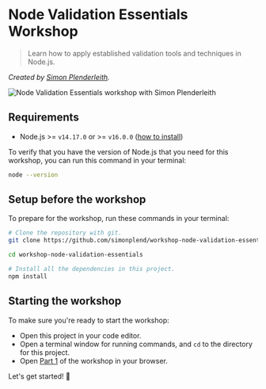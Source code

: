 # Node Validation Essentials Workshop

> Learn how to apply established validation tools and techniques in Node.js.

_Created by [Simon Plenderleith](https://twitter.com/simonplend)._

![Node Validation Essentials workshop with Simon Plenderleith](https://www.nodevalidationessentials.com/images/open-graph-image.png)

## Requirements

- Node.js >= `v14.17.0` or >= `v16.0.0` ([how to install](https://nodejs.dev/learn/how-to-install-nodejs))

To verify that you have the version of Node.js that you need for this workshop,
you can run this command in your terminal:

```sh
node --version
```

## Setup before the workshop

<!-- > If you want to commit and push your work to your own repository on GitHub,
> you will need to [fork](https://docs.github.com/en/free-pro-team@latest/github/getting-started-with-github/fork-a-repo)
> this repository, then clone your fork rather than this repository directly. -->

To prepare for the workshop, run these commands in your terminal:

```sh
# Clone the repository with git.
git clone https://github.com/simonplend/workshop-node-validation-essentials.git

cd workshop-node-validation-essentials

# Install all the dependencies in this project.
npm install
```

<!--
Once the dependencies have been installed, run this command to verify that
everything has been correctly installed:

```sh
TODO
```
-->

## Starting the workshop

To make sure you're ready to start the workshop:

- Open this project in your code editor.
- Open a terminal window for running commands, and `cd` to the directory for this project.
- Open [Part 1](https://github.com/simonplend/workshop-node-validation-essentials/blob/main/01-why-validation-is-essential/README.md) of the workshop in your browser.

Let's get started! 🚀
